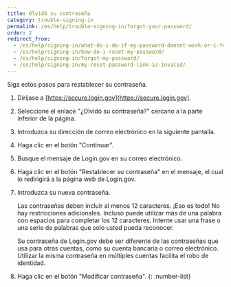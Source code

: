```yaml
---
title: Olvidó su contraseña
category: trouble-signing-in
permalink: /es/help/trouble-signing-in/forgot-your-password/
order: 2
redirect_from:
  - /es/help/signing-in/what-do-i-do-if-my-password-doesnt-work-or-i-forget-it/
  - /es/help/signing-in/how-do-i-reset-my-password/
  - /es/help/signing-in/forgot-my-password/
  - /es/help/signing-in/my-reset-password-link-is-invalid/
---
```


Siga estos pasos para restablecer su contraseña.

1. Diríjase a [https://secure.login.gov](https://secure.login.gov).
1. Seleccione el enlace "¿Olvidó su contraseña?" cercano a la parte inferior de la página.
1. Introduzca su dirección de correo electrónico en la siguiente pantalla.
1. Haga clic en el botón "Continuar".
1. Busque el mensaje de Login.gov en su correo electrónico.
1. Haga clic en el botón "Restablecer su contraseña" en el mensaje, el cual lo redirigirá a la página web de Login.gov.
1. Introduzca su nueva contraseña.

    Las contraseñas deben incluir al menos 12 caracteres. ¡Eso es todo! No hay restricciones adicionales. Incluso puede utilizar más de una palabra con espacios para completar los 12 caracteres. Intente usar una frase o una serie de palabras que solo usted pueda reconocer.

    Su contraseña de Login.gov debe ser diferente de las contraseñas que usa para otras cuentas, como su cuenta bancaria o correo electrónico. Utilizar la misma contraseña en múltiples cuentas facilita el robo de identidad.
1. Haga clic en el botón "Modificar contraseña".
{: .number-list}
